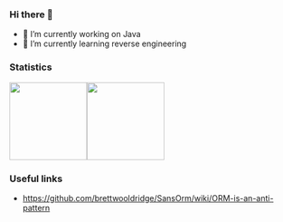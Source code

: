 ### Hi there 👋

- 🔭 I’m currently working on Java
- 🌱 I’m currently learning reverse engineering

<!--
**TranNgocKhoa/TranNgocKhoa** is a ✨ _special_ ✨ repository because its `README.md` (this file) appears on your GitHub profile.

Here are some ideas to get you started:

- 🔭 I’m currently working on ...
- 🌱 I’m currently learning ...
- 👯 I’m looking to collaborate on ...
- 🤔 I’m looking for help with ...
- 💬 Ask me about ...
- 📫 How to reach me: ...
- 😄 Pronouns: ...
- ⚡ Fun fact: ...
-->

### Statistics

<img align="" height="137px" src="https://github-readme-stats.vercel.app/api?username=tranngockhoa&hide_title=true&hide_border=true&show_icons=true&count_private=true&line_height=21&theme=dracula" /><img align="" height="137px" src="https://github-readme-stats.vercel.app/api/top-langs/?username=tranngockhoa&hide_title=true&hide_border=true&layout=compact&hide=html,jupyter%20notebook&theme=dracula" />

### Useful links
- https://github.com/brettwooldridge/SansOrm/wiki/ORM-is-an-anti-pattern
